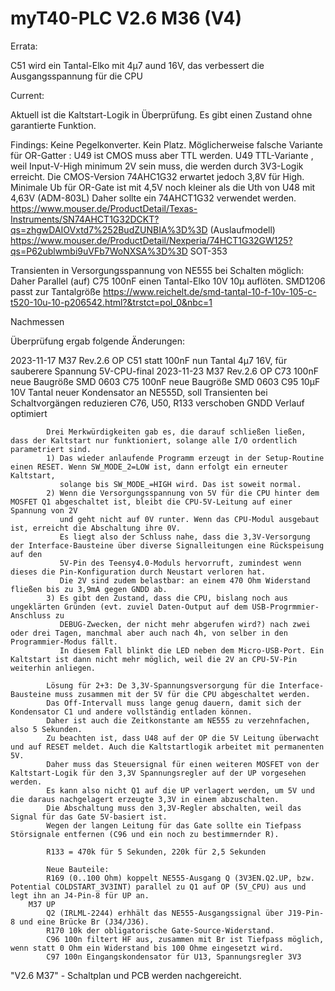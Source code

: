 # myT40-PLC V2.6 M36 (V4)

Errata:

C51 wird ein Tantal-Elko mit 4µ7 aund 16V, das verbessert die Ausgangsspannung für die CPU

Current:

Aktuell ist die Kaltstart-Logik in Überprüfung. Es gibt einen Zustand ohne garantierte Funktion.

Findings:
Keine Pegelkonverter. Kein Platz.
Möglicherweise falsche Variante für OR-Gatter : U49 ist CMOS muss aber TTL werden.
U49 TTL-Variante , weil Input-V-High minimum 2V sein muss, die werden durch 3V3-Logik erreicht. Die CMOS-Version 74AHC1G32 erwartet jedoch 3,8V für High.
Minimale Ub für OR-Gate ist mit 4,5V noch kleiner als die Uth von U48 mit 4,63V (ADM-803L)
Daher sollte ein 74AHCT1G32 verwendet werden.
https://www.mouser.de/ProductDetail/Texas-Instruments/SN74AHCT1G32DCKT?qs=zhgwDAIOVxtd7%252BudZUNBIA%3D%3D  (Auslaufmodell)
https://www.mouser.de/ProductDetail/Nexperia/74HCT1G32GW125?qs=P62ublwmbi9uVFb7WoNXSA%3D%3D SOT-353	


Transienten in Versorgungsspannung von NE555 bei Schalten möglich: Daher Parallel (auf) C75 100nF einen Tantal-Elko 10V 10µ auflöten.
SMD1206 passt zur Tantalgröße 
https://www.reichelt.de/smd-tantal-10-f-10v-105-c-t520-10u-10-p206542.html?&trstct=pol_0&nbc=1


Nachmessen


Überprüfung ergab folgende Änderungen:

2023-11-17	M37 Rev.2.6 OP
			C51 statt 100nF nun Tantal 4µ7 16V, für sauberere Spannung 5V-CPU-final
2023-11-23	M37 Rev.2.6 OP
			C73 100nF neue Baugröße SMD 0603
			C75 100nF neue Baugröße SMD 0603
			C95 10µF 10V Tantal neuer Kondensator an NE555D, soll Transienten bei Schaltvorgängen reduzieren 
			C76, U50, R133 verschoben
			GNDD Verlauf optimiert

			Drei Merkwürdigkeiten gab es, die darauf schließen ließen, dass der Kaltstart nur funktioniert, solange alle I/O ordentlich parametriert sind.
			1) Das wieder anlaufende Programm erzeugt in der Setup-Routine einen RESET. Wenn SW_MODE_2=LOW ist, dann erfolgt ein erneuter Kaltstart, 
			   solange bis SW_MODE_=HIGH wird. Das ist soweit normal.
			2) Wenn die Versorgungsspannung von 5V für die CPU hinter dem MOSFET Q1 abgeschaltet ist, bleibt die CPU-5V-Leitung auf einer Spannung von 2V 
			   und geht nicht auf 0V runter. Wenn das CPU-Modul ausgebaut ist, erreicht die Abschaltung ihre 0V. 
			   Es liegt also der Schluss nahe, dass die 3,3V-Versorgung der Interface-Bausteine über diverse Signalleitungen eine Rückspeisung auf den 
			   5V-Pin des Teensy4.0-Moduls hervorruft, zumindest wenn dieses die Pin-Konfiguration durch Neustart verloren hat. 
			   Die 2V sind zudem belastbar: an einem 470 Ohm Widerstand fließen bis zu 3,9mA gegen GNDD ab.
			3) Es gibt den Zustand, dass die CPU, bislang noch aus ungeklärten Gründen (evt. zuviel Daten-Output auf dem USB-Progrmmier-Anschluss zu 
			   DEBUG-Zwecken, der nicht mehr abgerufen wird?) nach zwei oder drei Tagen, manchmal aber auch nach 4h, von selber in den Programmier-Modus fällt.
			   In diesem Fall blinkt die LED neben dem Micro-USB-Port. Ein Kaltstart ist dann nicht mehr möglich, weil die 2V an CPU-5V-Pin weiterhin anliegen.
			
			Lösung für 2+3: De 3,3V-Spannungsversorgung für die Interface-Bausteine muss zusammen mit der 5V für die CPU abgeschaltet werden. 
			Das Off-Intervall muss lange genug dauern, damit sich der Kondensator C1 und andere vollständig entladen können. 
			Daher ist auch die Zeitkonstante am NE555 zu verzehnfachen, also 5 Sekunden.
			Zu beachten ist, dass U48 auf der OP die 5V Leitung überwacht und auf RESET meldet. Auch die Kaltstartlogik arbeitet mit permanenten 5V.
			Daher muss das Steuersignal für einen weiteren MOSFET von der Kaltstart-Logik für den 3,3V Spannungsregler auf der UP vorgesehen werden.
			Es kann also nicht Q1 auf die UP verlagert werden, um 5V und die daraus nachgelagert erzeugte 3,3V in einem abzuschalten.
			Die Abschaltung muss den 3,3V-Regler abschalten, weil das Signal für das Gate 5V-basiert ist.
			Wegen der langen Leitung für das Gate sollte ein Tiefpass Störsignale entfernen (C96 und ein noch zu bestimmernder R).
			
			R133 = 470k für 5 Sekunden, 220k für 2,5 Sekunden
			
			Neue Bauteile:
			R169 (0..100 Ohm) koppelt NE555-Ausgang Q (3V3EN.Q2.UP, bzw. Potential COLDSTART_3V3INT) parallel zu Q1 auf OP (5V_CPU) aus und legt ihn an J4-Pin-8 für UP an.
		M37 UP
			Q2 (IRLML-2244) erhhält das NE555-Ausgangssignal über J19-Pin-8 und eine Brücke Br (J34/J36).
			R170 10k der obligatorische Gate-Source-Widerstand.
			C96 100n filtert HF aus, zusammen mit Br ist Tiefpass möglich, wenn statt 0 Ohm ein Widerstand bis 100 Ohme eingesetzt wird.
			C97 100n Eingangskondensator für U13, Spannungsregler 3V3


"V2.6 M37" - Schaltplan und PCB werden nachgereicht.